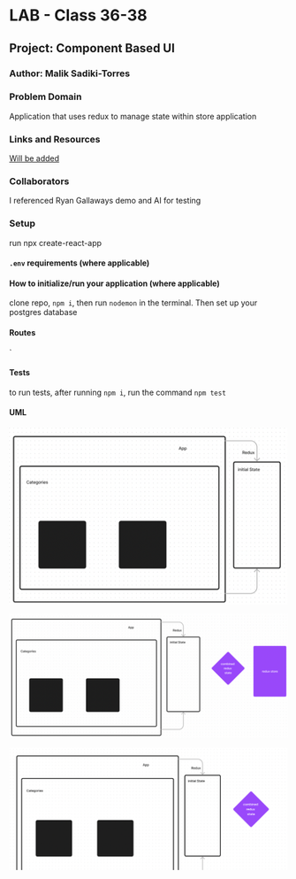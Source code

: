 # LAB - Class 36-38 

## Project: Component Based UI

### Author: Malik Sadiki-Torres

### Problem Domain

Application that uses redux to manage state within store application
### Links and Resources

[Will be added]()

### Collaborators

I referenced Ryan Gallaways demo and AI for testing

### Setup

run npx create-react-app

#### `.env` requirements (where applicable)




#### How to initialize/run your application (where applicable)

clone repo, `npm i`, then run `nodemon` in the terminal. Then set up your postgres database

#### Routes
`

#### Tests

to run tests, after running `npm i`, run the command `npm test`

#### UML

![UML image](./assets/redux.png)

![UML image](./assets/37.png)

![UML image](./assets/38.png)

